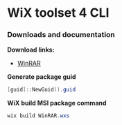 # WiX toolset 4 CLI
### Downloads and documentation
<b>Download links:</b> <br />
* [WinRAR](https://www.win-rar.com/download.html?&L=0)

<b>Generate package guid</b>
```powershell
[guid]::NewGuid().guid
```

<b>WiX build MSI package command</b>
```powershell
wix build WinRAR.wxs
```